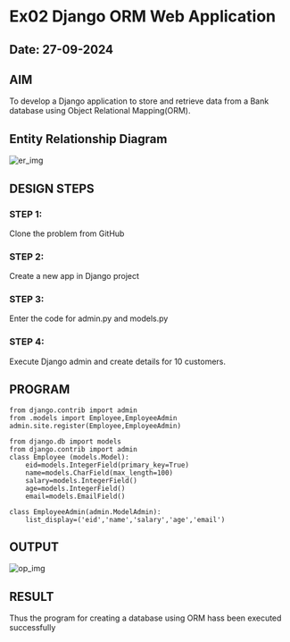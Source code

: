 # Ex02 Django ORM Web Application
## Date: 27-09-2024

## AIM
To develop a Django application to store and retrieve data from a Bank database using Object Relational Mapping(ORM).

## Entity Relationship Diagram

![er_img](https://github.com/user-attachments/assets/1f477cf2-d9d0-4b75-97eb-b2bbaf50d212)


## DESIGN STEPS

### STEP 1:
Clone the problem from GitHub

### STEP 2:
Create a new app in Django project

### STEP 3:
Enter the code for admin.py and models.py

### STEP 4:
Execute Django admin and create details for 10 customers.

## PROGRAM

```
from django.contrib import admin
from .models import Employee,EmployeeAdmin
admin.site.register(Employee,EmployeeAdmin)
```

```
from django.db import models
from django.contrib import admin
class Employee (models.Model):
    eid=models.IntegerField(primary_key=True)
    name=models.CharField(max_length=100)
    salary=models.IntegerField()
    age=models.IntegerField()
    email=models.EmailField()
 
class EmployeeAdmin(admin.ModelAdmin):
    list_display=('eid','name','salary','age','email')
```

## OUTPUT

![op_img](https://github.com/user-attachments/assets/7778de86-1ba9-484b-866d-9940f9f934ea)



## RESULT
Thus the program for creating a database using ORM hass been executed successfully
